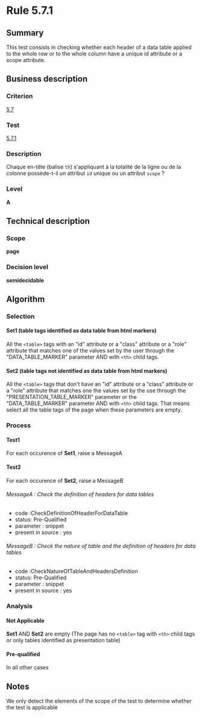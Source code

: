 # Rule 5.7.1
## Summary

This test consists in checking whether each header of a data table
applied to the whole row or to the whole column have a unique id
attribute or a scope attribute.

## Business description

### Criterion

[5.7](http://references.modernisation.gouv.fr/sites/default/files/RGAA3_RC2-1/referentiel_technique.htm#crit-5-7)

### Test

[5.7.1](http://references.modernisation.gouv.fr/sites/default/files/RGAA3_RC2-1/referentiel_technique.htm#test-5-7-1)

### Description

Chaque en-t&ecirc;te (balise `th`) s'appliquant &agrave; la totalit&eacute; de la ligne ou de la colonne poss&egrave;de-t-il un attribut `id` unique ou un attribut `scope` ?

### Level

**A**

## Technical description

### Scope

**page**

### Decision level

**semidecidable**

## Algorithm

### Selection

#### Set1 (table tags identified as data table from html markers)

All the `<table>` tags with an "id" attribute or a "class" attribute or a
"role" attribute that matches one of the values set by the user through
the "DATA_TABLE_MARKER" parameter AND with `<th>` child tags.

#### Set2 (table tags not identified as data table from html markers)

All the `<table>` tags that don't have an "id" attribute or a "class"
attribute or a "role" attribute that matches one the values set by the
use through the "PRESENTATION_TABLE_MARKER" parameter or the
"DATA_TABLE_MARKER" parameter AND with `<th>` child tags. That means
select all the table tags of the page when these parameters are empty.

### Process

#### Test1

For each occurence of **Set1**, raise a MessageA

#### Test2

For each occurence of **Set2**, raise a MessageB

###### MessageA : Check the definition of headers for data tables

-   code :CheckDefinitionOfHeaderForDataTable
-   status: Pre-Qualified
-   parameter : snippet
-   present in source : yes

###### MessageB : Check the nature of table and the definition of headers for data tables

-   code :CheckNatureOfTableAndHeadersDefinition
-   status: Pre-Qualified
-   parameter : snippet
-   present in source : yes

### Analysis

#### Not Applicable

**Set1** AND **Set2** are empty (The page has no `<table>` tag with `<th>` child
tags or only tables identified as presentation table)

#### Pre-qualified

In all other cases

## Notes

We only detect the elements of the scope of the test to determine
whether the test is applicable
